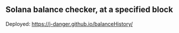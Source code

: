 ## Solana balance checker, at a specified block

Deployed: https://j-danger.github.io/balanceHistory/
